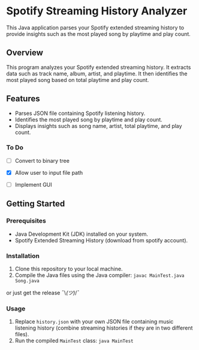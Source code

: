 # Spotify Streaming History Analyzer

This Java application parses your Spotify extended streaming history to provide insights such as the most played song by playtime and play count.

## Overview

This program analyzes your Spotify extended streaming history. It extracts data such as track name, album, artist, and playtime. It then identifies the most played song based on total playtime and play count.

## Features

- Parses JSON file containing Spotify listening history.
- Identifies the most played song by playtime and play count.
- Displays insights such as song name, artist, total playtime, and play count.

### To Do
- [ ] Convert to binary tree
- [x] Allow user to input file path
- [ ] Implement GUI


## Getting Started

### Prerequisites

- Java Development Kit (JDK) installed on your system.
- Spotify Extended Streaming History (download from spotify account).

### Installation

1. Clone this repository to your local machine.
2. Compile the Java files using the Java compiler:
`javac MainTest.java Song.java`

or just get the release ¯\\_(ツ)_/¯

### Usage

1. Replace `history.json` with your own JSON file containing music listening history (combine streaming histories if they are in two different files).
2. Run the compiled `MainTest` class:
`java MainTest`
